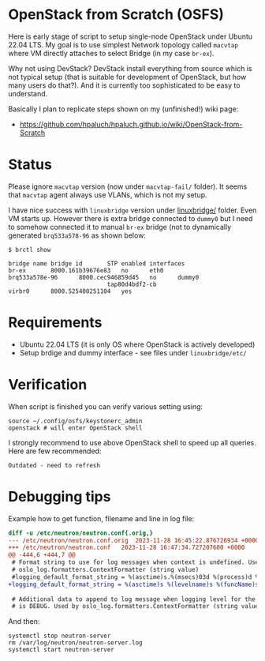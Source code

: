 # OpenStack from Scratch (OSFS)

Here is early stage of script to setup single-node OpenStack
under Ubuntu 22.04 LTS. My goal is to use simplest Network topology
called `macvtap` where VM directly attaches to select Bridge (in my case `br-ex`).

Why not using DevStack? DevStack install everything from source which is not
typical setup (that is suitable for development of OpenStack, but how many
users do that?). And it is currently too sophisticated to be easy to
understand.

Basically I plan to replicate steps shown on my (unfinished!) wiki page:
- https://github.com/hpaluch/hpaluch.github.io/wiki/OpenStack-from-Scratch

# Status

Please ignore `macvtap` version (now under `macvtap-fail/` folder). It seems
that `macvtap` agent always use VLANs, which is not my setup.


I have nice success with `linuxbridge` version under [linuxbridge/](linuxbridge/) folder.
Even VM starts up. However there is extra bridge connected to `dummy0` but
I need to somehow connected it to manual `br-ex` bridge (not to dynamically
generated `brq533a578-96` as shown below:

```shell
$ brctl show

bridge name	bridge id		STP enabled	interfaces
br-ex		8000.161b39676e83	no		eth0
brq533a578e-96		8000.cec946859d45	no		dummy0
							tap80d4bdf2-cb
virbr0		8000.525400251104	yes		
```


# Requirements

* Ubuntu 22.04 LTS (it is only OS where OpenStack is actively developed)
* Setup brdige and dummy interface - see files under `linuxbridge/etc/`

# Verification 

When script is finished you can verify various setting using:

```shell
source ~/.config/osfs/keystonerc_admin
openstack # will enter OpenStack shell
```
I strongly recommend to use above OpenStack shell to speed up all queries. Here are 
few recommended:

```
Outdated - need to refresh
```


# Debugging tips

Example how to get function, filename and line in log file:

```diff
diff -u /etc/neutron/neutron.conf{.orig,}
--- /etc/neutron/neutron.conf.orig	2023-11-28 16:45:22.876726934 +0000
+++ /etc/neutron/neutron.conf	2023-11-28 16:47:34.727207600 +0000
@@ -444,6 +444,7 @@
 # Format string to use for log messages when context is undefined. Used by
 # oslo_log.formatters.ContextFormatter (string value)
 #logging_default_format_string = %(asctime)s.%(msecs)03d %(process)d %(levelname)s %(name)s [-] %(instance)s%(message)s
+logging_default_format_string = %(asctime)s %(levelname)s %(funcName)s %(pathname)s:%(lineno)d %(name)s [-] %(instance)s%(message)s
 
 # Additional data to append to log message when logging level for the message
 # is DEBUG. Used by oslo_log.formatters.ContextFormatter (string value)
```

And then:

```shell
systemctl stop neutron-server
rm /var/log/neutron/neutron-server.log
systemctl start neutron-server
```

